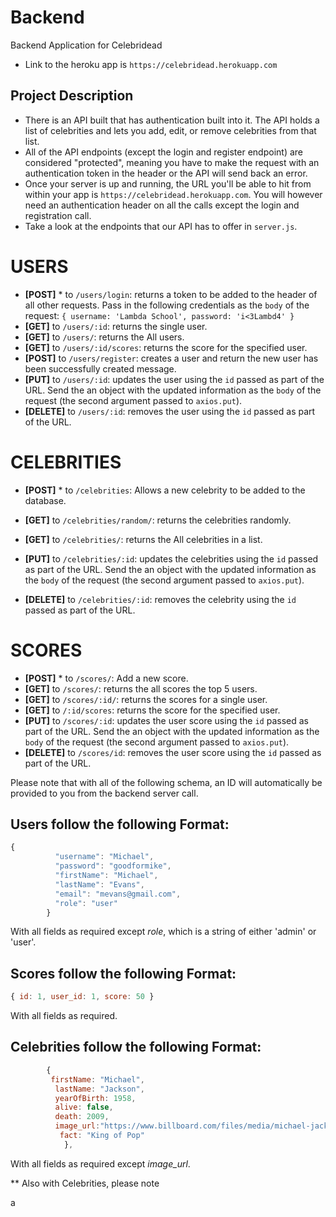 # Backend



Backend Application for Celebridead

* Link to the heroku app is `https://celebridead.herokuapp.com`

## Project Description

* There is an API built that has authentication built into it. The API holds a list of celebrities and lets you add, edit, or remove celebrities from that list. 
* All of the API endpoints (except the login and register endpoint) are considered "protected", meaning you have to make the request with an authentication token in the header or the API will send back an error. 
* Once your server is up and running, the URL you'll be able to hit from within your app is `https://celebridead.herokuapp.com`. You will however need an authentication header on all the calls except the login and registration call.
* Take a look at the endpoints that our API has to offer in `server.js`.

# USERS

  * **[POST]** * to `/users/login`: returns a token to be added to the header of all other requests. Pass in the following credentials as the `body` of the request: `{ username: 'Lambda School', password: 'i<3Lambd4' }`
  * **[GET]** to `/users/:id`: returns the single user.
  * **[GET]** to `/users/`: returns the All users.
  * **[GET]** to `/users/:id/scores`: returns the score for the specified user.
  * **[POST]** to `/users/register`: creates a user and return the new user has been successfully created message. 
  * **[PUT]** to `/users/:id`: updates the user using the `id` passed as part of the URL. Send the an object with the updated information as the `body` of the request (the second argument passed to `axios.put`).
  * **[DELETE]** to `/users/:id`: removes the user using the `id` passed as part of the URL.

  # CELEBRITIES

  * **[POST]** * to `/celebrities`: Allows a new celebrity to be added to the database.

  
  * **[GET]** to `/celebrities/random/`: returns the celebrities randomly.
  * **[GET]** to `/celebrities/`: returns the All celebrities in a list.
  * **[PUT]** to `/celebrities/:id`: updates the celebrities using the `id` passed as part of the URL. Send the an object with the updated information as the `body` of the request (the second argument passed to `axios.put`).
  * **[DELETE]** to `/celebrities/:id`: removes the celebrity using the `id` passed as part of the URL.

  # SCORES

  * **[POST]** * to `/scores/`: Add a new score. 
  * **[GET]** to `/scores/`: returns the all scores the top 5 users.
  * **[GET]** to `/scores/:id/`: returns the scores for a single user.
  * **[GET]** to `/:id/scores`: returns the score for the specified user.
  * **[PUT]** to `/scores/:id`: updates the user score using the `id` passed as part of the URL. Send the an object with the updated information as the `body` of the request (the second argument passed to `axios.put`).
  * **[DELETE]** to `/scores/id`: removes the user score using the `id` passed as part of the URL.

  
  Please note that with all of the following schema, an ID will automatically be provided to you from the backend server call. 

## Users follow the following Format:

```js
{
          "username": "Michael",
          "password": "goodformike",
          "firstName": "Michael",
          "lastName": "Evans",
          "email": "mevans@gmail.com",
          "role": "user"
        }
```

With all fields as required except *role*, which is a string of either 'admin' or 'user'.

## Scores follow the following Format:

```js
{ id: 1, user_id: 1, score: 50 }
```

With all fields as required.

## Celebrities follow the following Format:

```js
        { 
         firstName: "Michael",
          lastName: "Jackson", 
          yearOfBirth: 1958, 
          alive: false, 
          death: 2009, 
          image_url:"https://www.billboard.com/files/media/michael-jackson-1996-red-u-billboard-1548.jpg",
           fact: "King of Pop"
            },

```

With all fields as required except *image_url*.

** Also with Celebrities, please note 


a